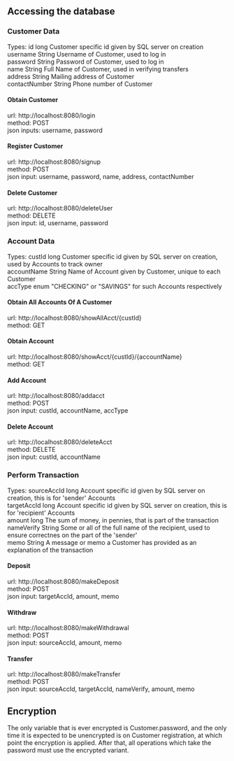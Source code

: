 ## Accessing the database

### Customer Data
Types:
  id              long      Customer specific id given by SQL server on creation  
  username        String    Username of Customer, used to log in  
  password        String    Password of Customer, used to log in  
  name            String    Full Name of Customer, used in verifying transfers  
  address         String    Mailing address of Customer  
  contactNumber   String    Phone number of Customer

#### Obtain Customer
url:          http://localhost:8080/login  
method:       POST  
json inputs:  username, password

#### Register Customer
url:          http://localhost:8080/signup  
method:       POST  
json input:   username, password, name, address, contactNumber

#### Delete Customer
url:          http://localhost:8080/deleteUser  
method:       DELETE  
json input:   id, username, password

### Account Data
Types:
  custId          long      Customer specific id given by SQL server on creation, used by Accounts to track owner  
  accountName     String    Name of Account given by Customer, unique to each Customer  
  accType         enum      "CHECKING" or "SAVINGS" for such Accounts respectively

#### Obtain All Accounts Of A Customer
url:          http://localhost:8080/showAllAcct/{custId}  
method:       GET

#### Obtain Account
url:          http://localhost:8080/showAcct/{custId}/{accountName}  
method:       GET

#### Add Account
url:          http://localhost:8080/addacct  
method:       POST  
json input:   custId, accountName, accType

#### Delete Account
url:          http://localhost:8080/deleteAcct  
method:       DELETE  
json input:   custId, accountName

### Perform Transaction
Types:
  sourceAccId     long      Account specific id given by SQL server on creation, this is for 'sender' Accounts  
  targetAccId     long      Account specific id given by SQL server on creation, this is for 'recipient' Accounts  
  amount          long      The sum of money, in pennies, that is part of the transaction  
  nameVerify      String    Some or all of the full name of the recipient, used to ensure correctnes on the part of the 'sender'  
  memo            String    A message or memo a Customer has provided as an explanation of the transaction
  
#### Deposit
url:          http://localhost:8080/makeDeposit  
method:       POST  
json input:   targetAccId, amount, memo

#### Withdraw
url:          http://localhost:8080/makeWithdrawal  
method:       POST  
json input:   sourceAccId, amount, memo

#### Transfer
url:          http://localhost:8080/makeTransfer  
method:       POST  
json input:   sourceAccId, targetAccId, nameVerify, amount, memo

## Encryption

The only variable that is ever encrypted is Customer.password, and the only time it is expected to be unencrypted is on Customer registration, at which point the encryption is applied. After that, all operations which take the password must use the encrypted variant.